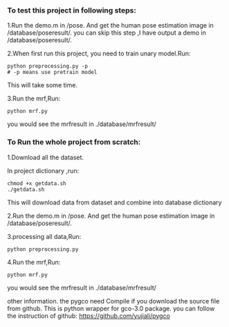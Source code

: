 ### To test this project in following steps:

1.Run the demo.m in /pose. And get the human pose estimation image in /database/poseresult/.
you can skip this step ,I have output a demo in /database/poseresult/.

2.When first run this project, you need to train unary model.Run:

```
python preprocessing.py -p
# -p means use pretrain model
```    

This will take some time.

3.Run the mrf,Run:

`python mrf.py`

you would see the mrfresult in ./database/mrfresult/



### To Run the whole project from scratch:

1.Download all the dataset.

In project dictionary ,run:

```
chmod +x getdata.sh
./getdata.sh
```

This will download data from dataset and combine into database dictionary

2.Run the demo.m in /pose. And get the human pose estimation image in /database/poseresult/.


3.processing all data,Run: 

`python preprocessing.py`

4.Run the mrf,Run:

`python mrf.py`

you would see the mrfresult in ./database/mrfresult/



other information.
the pygco need Compile if you download the source file from github.
This is python wrapper for gco-3.0 package. you can follow the instruction of github: https://github.com/yujiali/pygco




